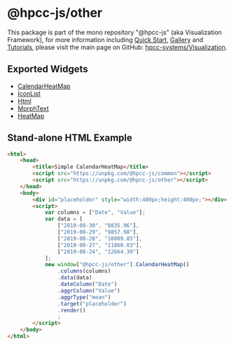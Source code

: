 # @hpcc-js/other
This package is part of the mono repository "@hpcc-js" (aka Visualization Framework), for more information including [Quick Start](https://github.com/hpcc-systems/Visualization/wiki/Quick-Start), [Gallery](https://raw.githack.com/hpcc-systems/Visualization/trunk/demos/gallery/gallery.html) and [Tutorials](https://github.com/hpcc-systems/Visualization/wiki/Tutorials), please visit the main page on GitHub:  [hpcc-systems/Visualization](https://github.com/hpcc-systems/Visualization).

## Exported Widgets
* [CalendarHeatMap](https://rawgit.com/hpcc-systems/Visualization/trunk/demos/gallery/playground.html?./samples/time/Calendar.js)
* [IconList](https://rawgit.com/hpcc-systems/Visualization/trunk/demos/gallery/playground.html?./samples/misc/IconList.js)
* [Html](https://rawgit.com/hpcc-systems/Visualization/trunk/demos/gallery/playground.html?./samples/other/Html.js)
* [MorphText](https://rawgit.com/hpcc-systems/Visualization/trunk/demos/gallery/playground.html?./samples/other/MorphText.js)
* [HeatMap](https://rawgit.com/hpcc-systems/Visualization/trunk/demos/gallery/playground.html?./samples/other/HeatMap.js)

## Stand-alone HTML Example
```html
<html>
    <head>
        <title>Simple CalendarHeatMap</title>
        <script src="https://unpkg.com/@hpcc-js/common"></script>
        <script src="https://unpkg.com/@hpcc-js/other"></script>
    </head>
    <body>
        <div id="placeholder" style="width:400px;height:400px;"></div>
        <script>
            var columns = ["Date", "Value"];
            var data = [
                ["2019-08-30", "8835.96"],
                ["2019-08-29", "9857.98"],
                ["2019-08-28", "10809.85"],
                ["2019-08-27", "11860.03"],
                ["2019-08-24", "12664.39"]
            ];
            new window["@hpcc-js/other"].CalendarHeatMap()
                .columns(columns)
                .data(data)
                .dateColumn("Date")
                .aggrColumn("Value")
                .aggrType("mean")
                .target("placeholder")
                .render()
                ;
        </script>
    </body>
</html>
```